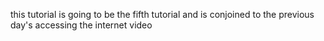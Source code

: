 this tutorial is going to be the fifth tutorial and is conjoined to the previous day's accessing the internet video